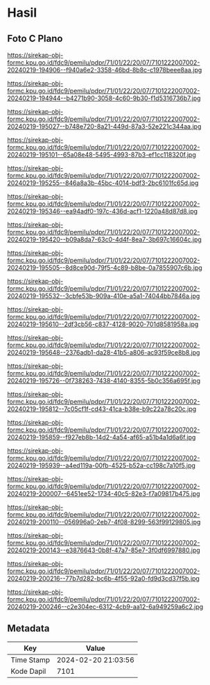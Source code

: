 # Hasil

## Foto C Plano

https://sirekap-obj-formc.kpu.go.id/fdc9/pemilu/pdpr/71/01/22/20/07/7101222007002-20240219-194906--f940a6e2-3358-46bd-8b8c-c1978beee8aa.jpg

https://sirekap-obj-formc.kpu.go.id/fdc9/pemilu/pdpr/71/01/22/20/07/7101222007002-20240219-194944--b4271b90-3058-4c60-9b30-f1d5316736b7.jpg

https://sirekap-obj-formc.kpu.go.id/fdc9/pemilu/pdpr/71/01/22/20/07/7101222007002-20240219-195027--b748e720-8a21-449d-87a3-52e221c344aa.jpg

https://sirekap-obj-formc.kpu.go.id/fdc9/pemilu/pdpr/71/01/22/20/07/7101222007002-20240219-195101--65a08e48-5495-4993-87b3-ef1cc118320f.jpg

https://sirekap-obj-formc.kpu.go.id/fdc9/pemilu/pdpr/71/01/22/20/07/7101222007002-20240219-195255--846a8a3b-45bc-4014-bdf3-2bc6101fc65d.jpg

https://sirekap-obj-formc.kpu.go.id/fdc9/pemilu/pdpr/71/01/22/20/07/7101222007002-20240219-195346--ea94adf0-197c-436d-acf1-1220a48d87d8.jpg

https://sirekap-obj-formc.kpu.go.id/fdc9/pemilu/pdpr/71/01/22/20/07/7101222007002-20240219-195420--b09a8da7-63c0-4d4f-8ea7-3b697c16604c.jpg

https://sirekap-obj-formc.kpu.go.id/fdc9/pemilu/pdpr/71/01/22/20/07/7101222007002-20240219-195505--8d8ce90d-79f5-4c89-b8be-0a7855907c6b.jpg

https://sirekap-obj-formc.kpu.go.id/fdc9/pemilu/pdpr/71/01/22/20/07/7101222007002-20240219-195532--3cbfe53b-909a-410e-a5a1-74044bb7846a.jpg

https://sirekap-obj-formc.kpu.go.id/fdc9/pemilu/pdpr/71/01/22/20/07/7101222007002-20240219-195610--2df3cb56-c837-4128-9020-701d8581958a.jpg

https://sirekap-obj-formc.kpu.go.id/fdc9/pemilu/pdpr/71/01/22/20/07/7101222007002-20240219-195648--2376adb1-da28-41b5-a806-ac93f59ce8b8.jpg

https://sirekap-obj-formc.kpu.go.id/fdc9/pemilu/pdpr/71/01/22/20/07/7101222007002-20240219-195726--0f738263-7438-4140-8355-5b0c356a695f.jpg

https://sirekap-obj-formc.kpu.go.id/fdc9/pemilu/pdpr/71/01/22/20/07/7101222007002-20240219-195812--7c05cf1f-cd43-41ca-b38e-b9c22a78c20c.jpg

https://sirekap-obj-formc.kpu.go.id/fdc9/pemilu/pdpr/71/01/22/20/07/7101222007002-20240219-195859--f927eb8b-14d2-4a54-af65-a51b4a1d6a6f.jpg

https://sirekap-obj-formc.kpu.go.id/fdc9/pemilu/pdpr/71/01/22/20/07/7101222007002-20240219-195939--a4ed119a-00fb-4525-b52a-cc198c7a10f5.jpg

https://sirekap-obj-formc.kpu.go.id/fdc9/pemilu/pdpr/71/01/22/20/07/7101222007002-20240219-200007--6451ee52-1734-40c5-82e3-f7a09817b475.jpg

https://sirekap-obj-formc.kpu.go.id/fdc9/pemilu/pdpr/71/01/22/20/07/7101222007002-20240219-200110--056996a0-2eb7-4f08-8299-563f99129805.jpg

https://sirekap-obj-formc.kpu.go.id/fdc9/pemilu/pdpr/71/01/22/20/07/7101222007002-20240219-200143--e3876643-0b8f-47a7-85e7-3f0df6997880.jpg

https://sirekap-obj-formc.kpu.go.id/fdc9/pemilu/pdpr/71/01/22/20/07/7101222007002-20240219-200216--77b7d282-bc6b-4f55-92a0-fd9d3cd37f5b.jpg

https://sirekap-obj-formc.kpu.go.id/fdc9/pemilu/pdpr/71/01/22/20/07/7101222007002-20240219-200246--c2e304ec-6312-4cb9-aa12-6a949259a6c2.jpg


## Metadata

| Key        | Value               |
| ---------- | ------------------- |
| Time Stamp | 2024-02-20 21:03:56 |
| Kode Dapil | 7101                |



